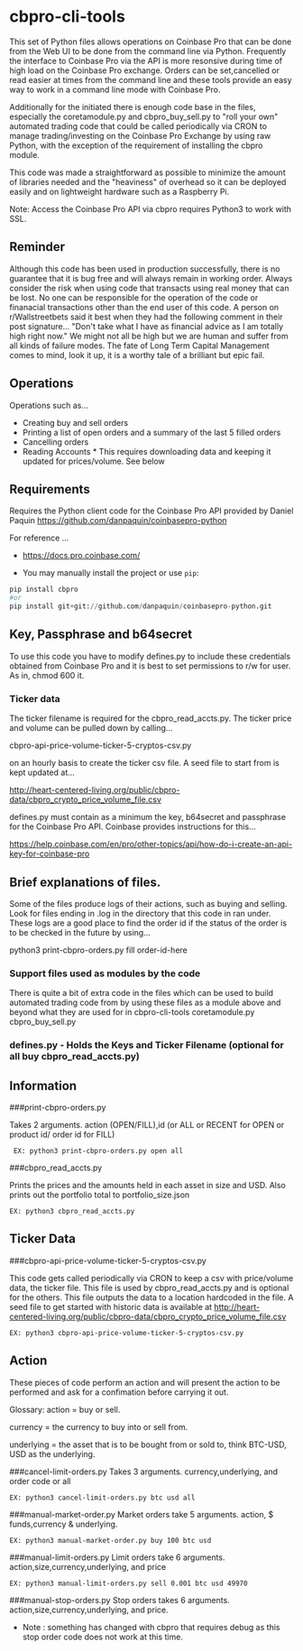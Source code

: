 # cbpro-cli-tools

This set of Python files allows operations on Coinbase Pro that can be done from the Web UI to be done
from the command line via Python. Frequently the interface to Coinbase Pro via the API
is more resonsive during time of high load on the Coinbase Pro exchange.
Orders can be set,cancelled or read easier at times from the command line and these tools
provide an easy way to work in a command line mode with Coinbase Pro.

Additionally for the initiated there is enough code base in the files, especially the
coretamodule.py and cbpro_buy_sell.py to "roll your own" automated trading code that could
be called periodically via CRON to manage trading/investing on the Coinbase Pro Exchange by
using raw Python, with the exception of the requirement of installing the cbpro module.

This code was made a straightforward as possible to minimize the amount of libraries needed and
the "heaviness" of overhead so it can be deployed easily and on lightweight hardware such as
a Raspberry Pi.

Note: Access the Coinbase Pro API via cbpro requires Python3 to work with SSL.

## Reminder
Although this code has been used in production successfully, there is no guarantee that it is
bug free and will always remain in working order.
 Always consider the risk when using code that transacts using real money that can be lost.
 No one can be responsible for the operation of the code or finanacial transactions
other than the end user of this code. A person on r/Wallstreetbets said it best when they had
the following comment in their post signature...
"Don't take what I have as financial advice as I am totally high right now." We might not all
be high but we are human and suffer from all kinds of failure modes. The fate of Long Term
Capital Management comes to mind, look it up, it is a worthy tale of a brilliant but epic fail.

## Operations

Operations such as...

- Creating buy and sell orders
- Printing a list of open orders and a summary of the last 5 filled orders
- Cancelling orders
- Reading Accounts * This requires downloading data and keeping it updated for prices/volume. See below


## Requirements
Requires the Python client code for the Coinbase Pro API provided by Daniel Paquin
https://github.com/danpaquin/coinbasepro-python

For reference ...
- https://docs.pro.coinbase.com/

- You may manually install the project or use ```pip```:
```python
pip install cbpro
#or
pip install git+git://github.com/danpaquin/coinbasepro-python.git
```

## Key, Passphrase and b64secret
To use this code you have to modify defines.py to include these credentials obtained from Coinbase Pro and it is best to set 
permissions to r/w for user. As in, chmod 600 it.

### Ticker data
The ticker filename is required for the cbpro_read_accts.py.
The ticker price and volume can be pulled down by calling...

cbpro-api-price-volume-ticker-5-cryptos-csv.py

on an hourly basis to create the ticker csv file.
A seed file to start from is kept updated at...

http://heart-centered-living.org/public/cbpro-data/cbpro_crypto_price_volume_file.csv


defines.py must contain as a minimum the key, b64secret and passphrase for the Coinbase Pro API.
Coinbase provides instructions for this...

https://help.coinbase.com/en/pro/other-topics/api/how-do-i-create-an-api-key-for-coinbase-pro

## Brief explanations of files.
Some of the files produce logs of their actions, such as buying and selling. Look for files
ending in .log in the directory that this code in ran under.
These logs are a good place to find the order id if the status of the order is to be checked in
the future by using...

python3 print-cbpro-orders.py fill order-id-here




### Support files used as modules by the code
 There is quite a bit of extra code in the files which can be used to build automated trading
 code from by using these files as a module above and beyond what they are used for in
 cbpro-cli-tools
coretamodule.py         
cbpro_buy_sell.py

### defines.py - Holds the Keys and Ticker Filename (optional for all buy cbpro_read_accts.py)

## Information

###print-cbpro-orders.py

Takes 2 arguments. action (OPEN/FILL),id (or ALL or RECENT for OPEN or product id/ order id for FILL)

	 EX: python3 print-cbpro-orders.py open all

###cbpro_read_accts.py

Prints the prices and the amounts held in each asset in size and USD.
Also prints out the portfolio total to portfolio_size.json

	EX: python3 cbpro_read_accts.py

## Ticker Data

###cbpro-api-price-volume-ticker-5-cryptos-csv.py

This code gets called periodically via CRON to keep a csv with price/volume data, the ticker file.
This file is used by cbpro_read_accts.py and is optional for the others.
This file outputs the data to a location hardcoded in the file. 
A seed file to get started with historic data is available at http://heart-centered-living.org/public/cbpro-data/cbpro_crypto_price_volume_file.csv

	EX: python3 cbpro-api-price-volume-ticker-5-cryptos-csv.py

## Action 
These pieces of code perform an action and will present the action to be performed and
ask for a confimation before carrying it out.

Glossary:
action = buy or sell.

currency = the currency to buy into or sell from.

underlying = the asset that is to be bought from or sold to, think BTC-USD, USD as the underlying.


###cancel-limit-orders.py
Takes 3 arguments. currency,underlying, and order code or all

	EX: python3 cancel-limit-orders.py btc usd all


###manual-market-order.py
Market orders take 5 arguments. action, $ funds,currency & underlying.

	EX: python3 manual-market-order.py buy 100 btc usd


###manual-limit-orders.py
Limit orders take 6 arguments. action,size,currency,underlying, and price

	EX: python3 manual-limit-orders.py sell 0.001 btc usd 49970

###manual-stop-orders.py
Stop orders takes 6 arguments. action,size,currency,underlying, and price.
* Note : something has changed with cbpro that requires debug as this stop order code does not work at
this time.
